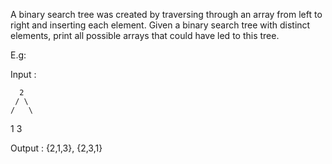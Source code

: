 A binary search tree was created by traversing through an array from left to right and inserting each element.
Given a binary search tree with distinct elements, print all possible arrays that could have led to this tree.

E.g:

Input :

      2
     / \
    /   \
   1     3

Output : {2,1,3}, {2,3,1}
